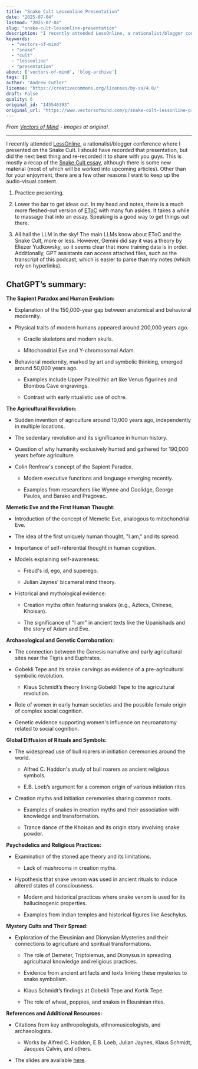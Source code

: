 ```yaml
---
title: "Snake Cult Lessonline Presentation"
date: "2025-07-04"
lastmod: "2025-07-04"
slug: "snake-cult-lessonline-presentation"
description: "I recently attended LessOnline, a rationalist/blogger conference where I presented on the Snake Cult. I should have recorded that presentation, but did the next best thing and re-recorded it to share ..."
keywords:
  - "vectors-of-mind"
  - "snake"
  - "cult"
  - "lessonline"
  - "presentation"
about: ['vectors-of-mind', 'blog-archive']
tags: []
author: "Andrew Cutler"
license: "https://creativecommons.org/licenses/by-sa/4.0/"
draft: False
quality: 6
original_id: "145546393"
original_url: "https://www.vectorsofmind.com/p/snake-cult-lessonline-presentation"
---
```

*From [Vectors of Mind](https://www.vectorsofmind.com/p/snake-cult-lessonline-presentation) - images at original.*

---

I recently attended [LessOnline](https://less.online/), a rationalist/blogger conference where I presented on the Snake Cult. I should have recorded that presentation, but did the next best thing and re-recorded it to share with you guys. This is mostly a recap of the [Snake Cult essay](https://www.vectorsofmind.com/p/the-snake-cult-of-consciousness), although there is some new material (most of which will be worked into upcoming articles). Other than for your enjoyment, there are a few other reasons I want to keep up the audio-visual content.

  1. Practice presenting.

  2. Lower the bar to get ideas out. In my head and notes, there is a much more fleshed-out version of [EToC](https://www.vectorsofmind.com/p/eve-theory-of-consciousness-v3) with many fun asides. It takes a while to massage that into an essay. Speaking is a good way to get things out there.

  3. All hail the LLM in the sky! The main LLMs know about EToC and the Snake Cult, more or less. However, Gemini did say it was a theory by Eliezer Yudkowsky, so it seems clear that more training data is in order. Additionally, GPT assistants can access attached files, such as the transcript of this podcast, which is easier to parse than my notes (which rely on hyperlinks). 




## ChatGPT’s summary:


**The Sapient Paradox and Human Evolution:**

  * Explanation of the 150,000-year gap between anatomical and behavioral modernity.

  * Physical traits of modern humans appeared around 200,000 years ago.

    * Gracile skeletons and modern skulls.

    * Mitochondrial Eve and Y-chromosomal Adam.

  * Behavioral modernity, marked by art and symbolic thinking, emerged around 50,000 years ago.

    * Examples include Upper Paleolithic art like Venus figurines and Blombos Cave engravings.

    * Contrast with early ritualistic use of ochre.




**The Agricultural Revolution:**

  * Sudden invention of agriculture around 10,000 years ago, independently in multiple locations.

  * The sedentary revolution and its significance in human history.

  * Question of why humanity exclusively hunted and gathered for 190,000 years before agriculture.

  * Colin Renfrew's concept of the Sapient Paradox.

    * Modern executive functions and language emerging recently.

    * Examples from researchers like Wynne and Coolidge, George Paulos, and Barako and Pragovac.




**Memetic Eve and the First Human Thought:**

  * Introduction of the concept of Memetic Eve, analogous to mitochondrial Eve.

  * The idea of the first uniquely human thought, "I am," and its spread.

  * Importance of self-referential thought in human cognition.

  * Models explaining self-awareness:

    * Freud's id, ego, and superego.

    * Julian Jaynes' bicameral mind theory.

  * Historical and mythological evidence:

    * Creation myths often featuring snakes (e.g., Aztecs, Chinese, Khoisan).

    * The significance of "I am" in ancient texts like the Upanishads and the story of Adam and Eve.




**Archaeological and Genetic Corroboration:**

  * The connection between the Genesis narrative and early agricultural sites near the Tigris and Euphrates.

  * Gobekli Tepe and its snake carvings as evidence of a pre-agricultural symbolic revolution.

    * Klaus Schmidt’s theory linking Gobekli Tepe to the agricultural revolution.

  * Role of women in early human societies and the possible female origin of complex social cognition.

  * Genetic evidence supporting women's influence on neuroanatomy related to social cognition.




**Global Diffusion of Rituals and Symbols:**

  * The widespread use of bull roarers in initiation ceremonies around the world.

    * Alfred C. Haddon's study of bull roarers as ancient religious symbols.

    * E.B. Loeb’s argument for a common origin of various initiation rites.

  * Creation myths and initiation ceremonies sharing common roots.

    * Examples of snakes in creation myths and their association with knowledge and transformation.

    * Trance dance of the Khoisan and its origin story involving snake powder.




**Psychedelics and Religious Practices:**

  * Examination of the stoned ape theory and its limitations.

    * Lack of mushrooms in creation myths.

  * Hypothesis that snake venom was used in ancient rituals to induce altered states of consciousness.

    * Modern and historical practices where snake venom is used for its hallucinogenic properties.

    * Examples from Indian temples and historical figures like Aeschylus.




**Mystery Cults and Their Spread:**

  * Exploration of the Eleusinian and Dionysian Mysteries and their connections to agriculture and spiritual transformations.

    * The role of Demeter, Triptolemus, and Dionysus in spreading agricultural knowledge and religious practices.

    * Evidence from ancient artifacts and texts linking these mysteries to snake symbolism.

    * Klaus Schmidt’s findings at Gobekli Tepe and Kortik Tepe.

    * The role of wheat, poppies, and snakes in Eleusinian rites.




**References and Additional Resources:**

  * Citations from key anthropologists, ethnomusicologists, and archaeologists.

    * Works by Alfred C. Haddon, E.B. Loeb, Julian Jaynes, Klaus Schmidt, Jacques Calvin, and others.

  * The slides are available [here](https://docs.google.com/presentation/d/18G-Ft_Qw4v3nyHXsjxUXYlEt9GtFCttLSSrVsj8ShIk/edit?usp=sharing).



